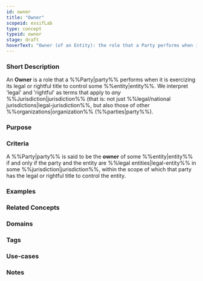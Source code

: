 ```yaml
---
id: owner
title: "Owner"
scopeid: essifLab
type: concept
typeid: owner
stage: draft
hoverText: "Owner (of an Entity): the role that a Party performs when it is exercizing its legal or rightful title to control that Entity."
---
```


### Short Description
<!--REQUIRED--in 1-3 sentences that describe the concept to a layperson with reasonable accuracy.-->
An **Owner** is a role that a %%Party|party%% performs when it is exercizing its legal or rightful title to control some %%entity|entity%%. We interpret 'legal' and 'rightful' as terms that apply to _any_ %%Jurisdiction|jurisdiction%% (that is: not just %%legal/national jurisdictions|legal-jurisdiction%%, but also those of other %%organizations|organization%% (%%parties|party%%).

### Purpose
<!--Describe why the concept is needed. What purposes does it serve? What can you do with it that you cannot do (as well) without it? What objectives does it help realize? Why is this concept relevant within its scope of definition?-->

### Criteria
<!--REQUIRED--How is this concept different from related ideas? What are essential characteristics that must be true? This is where you specify the [intensional definition](https://en.wikipedia.org/wiki/Extensional_and_intensional_definitions) of the concept, i.e. the necessary and sufficient conditions for when the term should be used. This makes that the concept becomes crystal clear. In the case of nouns, this is equivalent to specifying the properties that an object needs to have in order to be counted as a referent of the term.-->
A %%Party|party%% is said to be the **owner** of some %%entity|entity%% if and only if the party and the entity are %%legal entities|legal-entity%% in some %%jurisdiction|jurisdiction%%, within the scope of which that party has the legal or rightful title to control the entity.

### Examples
<!--Provide a few sentences in which you give examples that obviously qualify as instances of `<New Term>`, and that do NOT obviously qualify. Also, provide examples that are not (so) obvious, but help users to better understand its intension.-->

### Related Concepts
<!--Link to any concepts that are similar but distinct, with a note about the relationship.-->

### Domains
<!--In which general knowledge ecosystems or mental model families does this concept play a role?-->

### Tags
<!--Add hash tags here that allow us to group concepts in useful ways.-->

### Use-cases
<!--This (optional) section specifies an (optional) introductory paragraph, and a level-3 (i.e. `###`) subsection for every use case it describes. Every such use-case SHOULD
- describe the situation/context of the use-case;
- show how to apply `<New Term>` to/in that situation;
- shows the relevance of having `<New Term>` for the use-case as opposed to not having it.-->

### Notes
<!--This (optional) section is the place to put anything for which there is no other good place to put it.-->